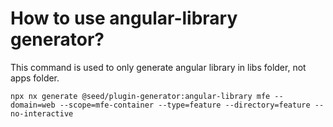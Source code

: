 # How to use angular-library generator?

This command is used to only generate angular library in libs folder, not apps folder.

```shell
npx nx generate @seed/plugin-generator:angular-library mfe --domain=web --scope=mfe-container --type=feature --directory=feature --no-interactive
```
